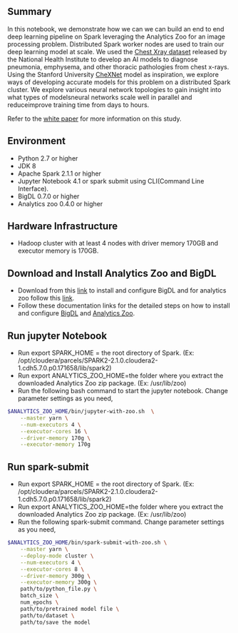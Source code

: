 ## Summary
In this notebook, we demonstrate how we can we can build an end to end deep learning pipeline on Spark leveraging the Analytics Zoo for an image processing problem. Distributed Spark worker nodes are used to train our deep learning model at scale. We used the [Chest Xray dataset](http://academictorrents.com/details/557481faacd824c83fbf57dcf7b6da9383b3235a) released by the National Health Institute to develop an AI models to diagnose pneumonia, emphysema, and other thoracic pathologies from chest x-rays. Using the Stanford University [CheXNet](https://stanfordmlgroup.github.io/projects/chexnet/) model as inspiration, we explore ways of developing accurate models for this problem on a distributed Spark cluster. We explore various neural network topologies to gain insight into what types of modelsneural networks scale well in parallel and reduceimprove training time from days to hours. 

Refer to the [white paper](https://www.dellemc.com/resources/en-us/asset/white-papers/solutions/h17686_hornet_wp.pdf) for more information on this study.

## Environment
- Python 2.7 or higher 
- JDK 8 
- Apache Spark 2.1.1 or higher
- Jupyter Notebook 4.1 or spark submit using CLI(Command Line Interface). 
- BigDL 0.7.0 or higher 
- Analytics zoo 0.4.0 or higher

## Hardware Infrastructure
- Hadoop cluster with at least 4 nodes with driver memory 170GB and executor memory is 170GB.

## Download and Install Analytics Zoo and BigDL 
- Download from this [link](https://repo1.maven.org/maven2/com/intel/analytics/bigdl/dist-spark-2.1.1-scala-2.11.8-all/0.7.0/dist-spark-2.1.1-scala-2.11.8-all-0.7.0-dist.zip) to install and configure BigDL and for analytics zoo follow this [link](https://oss.sonatype.org/content/repositories/releases/com/intel/analytics/zoo/analytics-zoo-bigdl_0.7.1-spark_2.1.1/0.3.0/analytics-zoo-bigdl_0.7.1-spark_2.1.1-0.3.0-dist-all.zip). 
- Follow these documentation links for the detailed steps on how to install and configure [BigDL](https://bigdl-project.github.io/0.7.0/#) and [Analytics Zoo](https://analytics-zoo.github.io/0.4.0/index.html).

## Run jupyter Notebook 
- Run export SPARK_HOME = the root directory of Spark. (Ex: /opt/cloudera/parcels/SPARK2-2.1.0.cloudera2-1.cdh5.7.0.p0.171658/lib/spark2)
- Run export ANALYTICS_ZOO_HOME=the folder where you extract the downloaded Analytics Zoo zip package. (Ex: /usr/lib/zoo)
- Run the following bash command to start the jupyter notebook. Change parameter settings as you need,
```bash
$ANALYTICS_ZOO_HOME/bin/jupyter-with-zoo.sh  \
    --master yarn \
    --num-executors 4 \
    --executor-cores 16 \
    --driver-memory 170g \
    --executor-memory 170g 
```

## Run spark-submit
- Run export SPARK_HOME = the root directory of Spark. (Ex: /opt/cloudera/parcels/SPARK2-2.1.0.cloudera2-1.cdh5.7.0.p0.171658/lib/spark2)
- Run export ANALYTICS_ZOO_HOME=the folder where you extract the downloaded Analytics Zoo zip package. (Ex: /usr/lib/zoo)
- Run the following spark-submit command. Change parameter settings as you need,
```bash	
$ANALYTICS_ZOO_HOME/bin/spark-submit-with-zoo.sh \
    --master yarn \
    --deploy-mode cluster \
    --num-executors 4 \
    --executor-cores 8 \
    --driver-memory 300g \
    --executor-memory 300g \
    path/to/python_file.py \
    batch_size \
    num_epochs \
    path/to/pretrained model file \
    path/to/dataset \ 
    path/to/save the model
```


